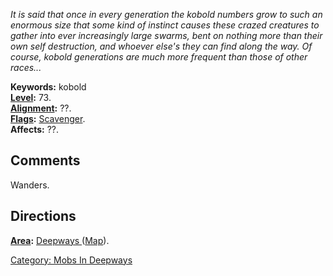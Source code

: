 *It is said that once in every generation the kobold numbers grow to
such an enormous size that some kind of instinct causes these crazed
creatures to gather into ever increasingly large swarms, bent on nothing
more than their own self destruction, and whoever else's they can find
along the way. Of course, kobold generations are much more frequent than
those of other races...*

**Keywords:** kobold  
**[Level](Level "wikilink"):** 73.  
**[Alignment](Alignment "wikilink"):** ??.  
**[Flags](:Category:_Mob_Types "wikilink"):**
[Scavenger](:Category:Scavenging_Mobs "wikilink").  
**Affects:** ??.  

## Comments

Wanders.

## Directions

**[Area](:Category:_Areas "wikilink"):** [Deepways
](:Category:_Deepways "wikilink") ([Map](Deepways_Map "wikilink")).  

[Category: Mobs In Deepways](Category:_Mobs_In_Deepways "wikilink")
